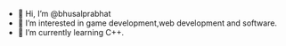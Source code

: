 - 👋 Hi, I’m @bhusalprabhat
- 👀 I’m interested in game development,web development and software.
- 🌱 I’m currently learning C++.


<!---
bhusalprabhat/bhusalprabhat is a ✨ special ✨ repository because its `README.md` (this file) appears on your GitHub profile.
You can click the Preview link to take a look at your changes.
--->
